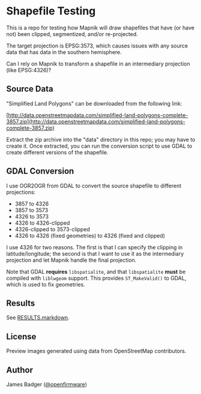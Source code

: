 # Shapefile Testing

This is a repo for testing how Mapnik will draw shapefiles that have (or have not) been clipped, segmentized, and/or re-projected.

The target projection is EPSG:3573, which causes issues with any source data that has data in the southern hemisphere.

Can I rely on Mapnik to transform a shapefile in an intermediary projection (like EPSG:4326)?

## Source Data

"Simplified Land Polygons" can be downloaded from the following link:

[http://data.openstreetmapdata.com/simplified-land-polygons-complete-3857.zip](http://data.openstreetmapdata.com/simplified-land-polygons-complete-3857.zip)

Extract the zip archive into the "data" directory in this repo; you may have to create it. Once extracted, you can run the conversion script to use GDAL to create different versions of the shapefile.

## GDAL Conversion

I use OGR2OGR from GDAL to convert the source shapefile to different projections:

* 3857 to 4326
* 3857 to 3573
* 4326 to 3573
* 4326 to 4326-clipped
* 4326-clipped to 3573-clipped
* 4326 to 4326 (fixed geometries) to 4326 (fixed and clipped)

I use 4326 for two reasons. The first is that I can specify the clipping in latitude/longitude; the second is that I want to use it as the intermediary projection and let Mapnik handle the final projection.

Note that GDAL **requires** `libspatialite`, and that `libspatialite` **must** be compiled with `liblwgeom` support. This provides `ST_MakeValid()` to GDAL, which is used to fix geometries.

## Results

See [RESULTS.markdown](RESULTS.markdown).

## License

Preview images generated using data from OpenStreetMap contributors.

## Author

James Badger ([@openfirmware](https://github.com/openfirmware))

